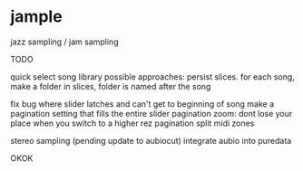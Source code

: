 jample
======

jazz sampling / jam sampling


TODO

quick select song library
	possible approaches:
	persist slices. for each song, make a folder in slices, folder is named after the song

fix bug where slider latches and can't get to beginning of song
make a pagination setting that fills the entire slider
pagination zoom: dont lose your place when you switch to a higher rez pagination
split midi zones

stereo sampling (pending update to aubiocut)
integrate aubio into puredata

OKOK
